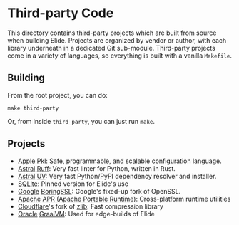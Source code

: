 
# Third-party Code

This directory contains third-party projects which are built from source when building Elide. Projects are organized by
vendor or author, with each library underneath in a dedicated Git sub-module. Third-party projects come in a variety of
languages, so everything is built with a vanilla `Makefile`.

## Building

From the root project, you can do:
```
make third-party
```

Or, from inside `third_party`, you can just run `make`.

## Projects

- [Apple][0] [Pkl][1]: Safe, programmable, and scalable configuration language.
- [Astral][2] [Ruff][3]: Very fast linter for Python, written in Rust.
- [Astral][2] [UV][4]: Very fast Python/PyPI dependency resolver and installer.
- [SQLite][11]: Pinned version for Elide's use
- [Google][12] [BoringSSL][13]: Google's fixed-up fork of OpenSSL.
- [Apache][14] [APR (Apache Portable Runtime)][15]: Cross-platform runtime utilities
- [Cloudflare][16]'s fork of [zlib][17]: Fast compression library
- [Oracle][18] [GraalVM][19]: Used for edge-builds of Elide

[0]: https://apple.com
[1]: https://github.com/apple/pkl
[2]: https://astral.sh
[3]: https://astral.sh/ruff
[4]: https://github.com/astral-sh/uv
[11]: https://sqlite.org
[12]: https://google.com
[13]: https://boringssl.googlesource.com/boringssl
[14]: https://apache.org
[15]: https://apr.apache.org/
[16]: https://cloudflare.com
[17]: https://github.com/cloudflare/zlib
[18]: https://oracle.com
[19]: https://graalvm.org

